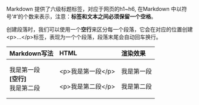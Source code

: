 Markdown 提供了六级标题标签，对应于网页的h1~h6, 在Markdown 中以符号‘#’的个数来表示，注意：**标签和文本之间必须保留一个空格**。   

创建段落时，我们可以使用一个**空行**来区分每一个段落，它会在对应的位置创建\<p>...\</p>标签，表现为一个个段落，段落末尾会自动回车换行。

|Markdown写法|HTML|渲染效果|
|:--|:--|:--|
|我是第一段<br>__\[空行\]__<br>我是第二段|<p>\<p>我是第一段\</p></p><p>\<p>我是第二段\</p></p>|<p>我是第一段 </p><p>我是第二段</p>|